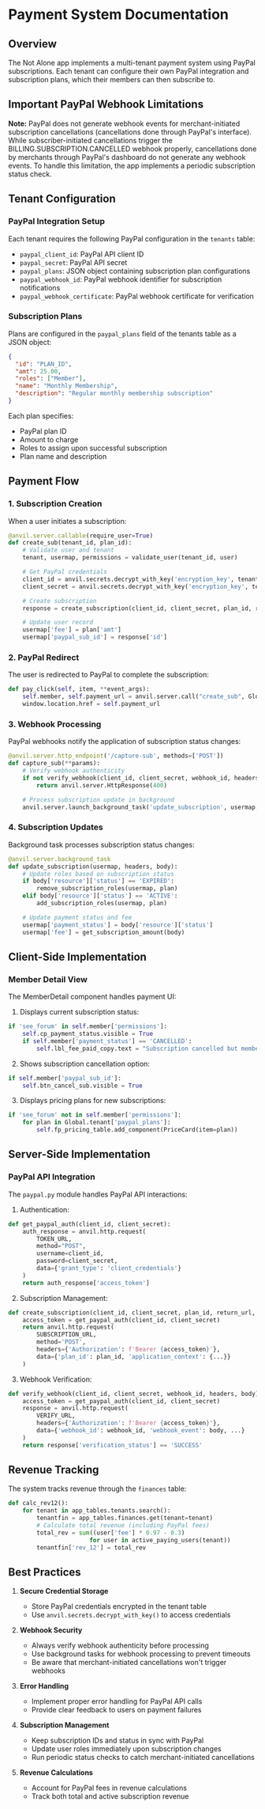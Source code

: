 # Payment System Documentation

## Overview

The Not Alone app implements a multi-tenant payment system using PayPal subscriptions. Each tenant can configure their own PayPal integration and subscription plans, which their members can then subscribe to.

## Important PayPal Webhook Limitations

**Note:** PayPal does not generate webhook events for merchant-initiated subscription cancellations (cancellations done through PayPal's interface). While subscriber-initiated cancellations trigger the BILLING.SUBSCRIPTION.CANCELLED webhook properly, cancellations done by merchants through PayPal's dashboard do not generate any webhook events. To handle this limitation, the app implements a periodic subscription status check.



## Tenant Configuration

### PayPal Integration Setup

Each tenant requires the following PayPal configuration in the `tenants` table:
- `paypal_client_id`: PayPal API client ID
- `paypal_secret`: PayPal API secret
- `paypal_plans`: JSON object containing subscription plan configurations
- `paypal_webhook_id`: PayPal webhook identifier for subscription notifications
- `paypal_webhook_certificate`: PayPal webhook certificate for verification

### Subscription Plans

Plans are configured in the `paypal_plans` field of the tenants table as a JSON object:

```json
{
  "id": "PLAN_ID",
  "amt": 25.00,
  "roles": ["Member"],
  "name": "Monthly Membership",
  "description": "Regular monthly membership subscription"
}
```

Each plan specifies:
- PayPal plan ID
- Amount to charge
- Roles to assign upon successful subscription
- Plan name and description

## Payment Flow

### 1. Subscription Creation

When a user initiates a subscription:

```python
@anvil.server.callable(require_user=True)
def create_sub(tenant_id, plan_id):
    # Validate user and tenant
    tenant, usermap, permissions = validate_user(tenant_id, user)

    # Get PayPal credentials
    client_id = anvil.secrets.decrypt_with_key('encryption_key', tenant['paypal_client_id'])
    client_secret = anvil.secrets.decrypt_with_key('encryption_key', tenant['paypal_secret'])

    # Create subscription
    response = create_subscription(client_id, client_secret, plan_id, return_url, cancel_url)

    # Update user record
    usermap['fee'] = plan['amt']
    usermap['paypal_sub_id'] = response['id']
```

### 2. PayPal Redirect

The user is redirected to PayPal to complete the subscription:

```python
def pay_click(self, item, **event_args):
    self.member, self.payment_url = anvil.server.call("create_sub", Global.tenant_id, item['id'])
    window.location.href = self.payment_url
```

### 3. Webhook Processing

PayPal webhooks notify the application of subscription status changes:

```python
@anvil.server.http_endpoint('/capture-sub', methods=['POST'])
def capture_sub(**params):
    # Verify webhook authenticity
    if not verify_webhook(client_id, client_secret, webhook_id, headers, body):
        return anvil.server.HttpResponse(400)

    # Process subscription update in background
    anvil.server.launch_background_task('update_subscription', usermap, headers, body)
```

### 4. Subscription Updates

Background task processes subscription status changes:

```python
@anvil.server.background_task
def update_subscription(usermap, headers, body):
    # Update roles based on subscription status
    if body['resource']['status'] == 'EXPIRED':
        remove_subscription_roles(usermap, plan)
    elif body['resource']['status'] == 'ACTIVE':
        add_subscription_roles(usermap, plan)

    # Update payment status and fee
    usermap['payment_status'] = body['resource']['status']
    usermap['fee'] = get_subscription_amount(body)
```

## Client-Side Implementation

### Member Detail View

The MemberDetail component handles payment UI:

1. Displays current subscription status:
```python
if 'see_forum' in self.member['permissions']:
    self.cp_payment_status.visible = True
    if self.member['payment_status'] == 'CANCELLED':
        self.lbl_fee_paid_copy.text = "Subscription cancelled but membership still in good standing."
```

2. Shows subscription cancellation option:
```python
if self.member['paypal_sub_id']:
    self.btn_cancel_sub.visible = True
```

3. Displays pricing plans for new subscriptions:
```python
if 'see_forum' not in self.member['permissions']:
    for plan in Global.tenant['paypal_plans']:
        self.fp_pricing_table.add_component(PriceCard(item=plan))
```

## Server-Side Implementation

### PayPal API Integration

The `paypal.py` module handles PayPal API interactions:

1. Authentication:
```python
def get_paypal_auth(client_id, client_secret):
    auth_response = anvil.http.request(
        TOKEN_URL,
        method="POST",
        username=client_id,
        password=client_secret,
        data={'grant_type': 'client_credentials'}
    )
    return auth_response['access_token']
```

2. Subscription Management:
```python
def create_subscription(client_id, client_secret, plan_id, return_url, cancel_url):
    access_token = get_paypal_auth(client_id, client_secret)
    return anvil.http.request(
        SUBSCRIPTION_URL,
        method='POST',
        headers={'Authorization': f'Bearer {access_token}'},
        data={'plan_id': plan_id, 'application_context': {...}}
    )
```

3. Webhook Verification:
```python
def verify_webhook(client_id, client_secret, webhook_id, headers, body):
    access_token = get_paypal_auth(client_id, client_secret)
    response = anvil.http.request(
        VERIFY_URL,
        headers={'Authorization': f'Bearer {access_token}'},
        data={'webhook_id': webhook_id, 'webhook_event': body, ...}
    )
    return response['verification_status'] == 'SUCCESS'
```

## Revenue Tracking

The system tracks revenue through the `finances` table:

```python
def calc_rev12():
    for tenant in app_tables.tenants.search():
        tenantfin = app_tables.finances.get(tenant=tenant)
        # Calculate total revenue (including PayPal fees)
        total_rev = sum((user['fee'] * 0.97 - 0.3)
                       for user in active_paying_users(tenant))
        tenantfin['rev_12'] = total_rev
```

## Best Practices

1. **Secure Credential Storage**
   - Store PayPal credentials encrypted in the tenant table
   - Use `anvil.secrets.decrypt_with_key()` to access credentials

2. **Webhook Security**
   - Always verify webhook authenticity before processing
   - Use background tasks for webhook processing to prevent timeouts
   - Be aware that merchant-initiated cancellations won't trigger webhooks

3. **Error Handling**
   - Implement proper error handling for PayPal API calls
   - Provide clear feedback to users on payment failures

4. **Subscription Management**
   - Keep subscription IDs and status in sync with PayPal
   - Update user roles immediately upon subscription changes
   - Run periodic status checks to catch merchant-initiated cancellations

5. **Revenue Calculations**
   - Account for PayPal fees in revenue calculations
   - Track both total and active subscription revenue
